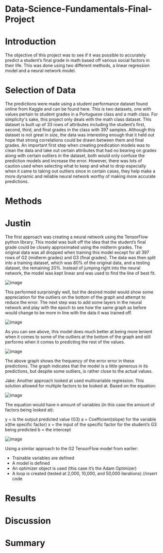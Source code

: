 # Data-Science-Fundamentals-Final-Project
# Introduction
The objective of this project was to see if it was possible to accurately predict a student’s final grade in math based off various social factors in their life. This was done using two different methods, a linear regression model and a neural network model. 

# Selection of Data
The predictions were made using a student performance dataset found online from Kaggle and can be found here. This is two datasets, one with values pertain to student grades in a Portuguese class and a math class. For simplicity's sake, this project only deals with the math class dataset. 
This dataset is built up of 33 rows of attributes including the student’s first, second, third, and final grades in the class with 397 samples. Although this dataset is not great in size, the data was interesting enough that it held out hope that strong correlations could be drawn between them and final grades. 
An important first step when creating predication models was to clean the data and take out certain attributes that had no bearing on grades along with certain outliers in the dataset, both would only confuse the prediction models and increase the error. However, there was lots of caution used when selecting what to keep and what to drop especially when it came to taking out outliers since in certain cases, they help make a more dynamic and reliable neural network worthy of making more accurate predictions. 

# Methods
# Justin
The first approach was creating a neural network using the TensorFlow python library. This model was built off the idea that the student’s final grade could be closely approximated using the midterm grades. The original data was all dropped when training this model except for all 397 rows of G2 (midterm grades) and G3 (final grades). The data was then split into a training dataset, which was 80% of the original data, and a testing dataset, the remaining 20%. 
Instead of jumping right into the neural network, the model was kept linear and was used to find the line of best fit.

![image](https://user-images.githubusercontent.com/70958977/207210560-8891cf5b-3389-4671-822d-1a27b5ceff50.png)

This performed surprisingly well, but the desired model would show some appreciation for the outliers on the bottom of the graph and attempt to reduce the error. 
The next step was to add some layers in the neural network and play with the epoch to see how the same graph as before would change to be more in line with the data it was trained off.

![image](https://user-images.githubusercontent.com/70958977/207210750-9c800b93-dd3a-4c1e-891b-e775c1c4358d.png)

As you can see above, this model does much better at being more lenient when it comes to some of the outliers at the bottom of the graph and still performs when it comes to predicting the rest of the values.

![image](https://user-images.githubusercontent.com/70958977/207211444-901f4df3-b6f6-4b14-a19d-f2e0c089224f.png)

The above graph shows the frequency of the error error in these predictions. The graph indicates that the model is a little generous in its predictions, but despite some outliers, is rather close to the actual values.

Jake: 
Another approach looked at used multivariable regression. This solution allowed for multiple factors to be looked at. Based on the equation: 

![image](https://user-images.githubusercontent.com/71090844/207212535-e11140f3-451e-4fa6-8997-65e74414e6ec.png)

The equation would have n amount of variables (in this case the amount of factors being looked at):

y = is the output predicted value (G3)
a = Coefficient(slope) for the variable x(the specific factor)
x = the input of the specific factor for the student’s G3 being predicted
b = the intercept

![image](https://user-images.githubusercontent.com/71090844/207212338-7b5dd7c5-aa46-461b-adab-ca713d558069.png)

Using a similar approach to the G2 TensorFlow model from earlier:
-	Trainable variables are defined
-	A model is defined
-	An optimizer object is used (this case it’s the Adam Optimizer)
-	A loop is created (tested at 2,000, 10,000, and 50,000 iterations)
//insert code

# Results

# Discussion

# Summary

